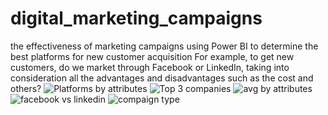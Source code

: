 # digital_marketing_campaigns
 the effectiveness of marketing campaigns using Power BI to determine the best platforms for new customer acquisition
For example, to get new customers, do we market through Facebook or LinkedIn, 
taking into consideration all the advantages and disadvantages such as the cost and others?
![Platforms by attributes](https://github.com/user-attachments/assets/0f3f7196-a453-4022-9717-c46ec90b798a)
![Top 3 companies](https://github.com/user-attachments/assets/6ec9e445-d85d-430b-960b-aaf2484f250f)
![avg by attributes](https://github.com/user-attachments/assets/71a2349c-a532-4af9-9aa5-72574ab1d327)
![facebook vs linkedin](https://github.com/user-attachments/assets/8f988f14-a2fb-4fef-9886-eac6ded4d6ed)
![compaign type](https://github.com/user-attachments/assets/7f891929-3d1d-4c1a-9878-b5752d7ec1f2)
